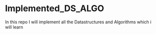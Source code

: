 # Implemented_DS_ALGO
In this repo I will implement all the Datastructures and Algorithms which i will learn 
